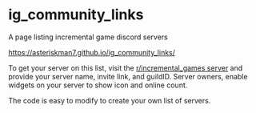 # ig_community_links
A page listing incremental game discord servers

https://asteriskman7.github.io/ig_community_links/

To get your server on this list, visit the [r/incremental_games server](https://discord.gg/pC9RY5B) and provide your server name, invite link, and guildID.
Server owners, enable widgets on your server to show icon and online count.

The code is easy to modify to create your own list of servers.
